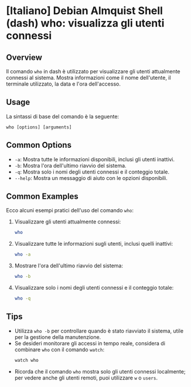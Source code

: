 # [Italiano] Debian Almquist Shell (dash) who: visualizza gli utenti connessi

## Overview
Il comando `who` in dash è utilizzato per visualizzare gli utenti attualmente connessi al sistema. Mostra informazioni come il nome dell'utente, il terminale utilizzato, la data e l'ora dell'accesso.

## Usage
La sintassi di base del comando è la seguente:

```
who [options] [arguments]
```

## Common Options
- `-a`: Mostra tutte le informazioni disponibili, inclusi gli utenti inattivi.
- `-b`: Mostra l'ora dell'ultimo riavvio del sistema.
- `-q`: Mostra solo i nomi degli utenti connessi e il conteggio totale.
- `--help`: Mostra un messaggio di aiuto con le opzioni disponibili.

## Common Examples
Ecco alcuni esempi pratici dell'uso del comando `who`:

1. Visualizzare gli utenti attualmente connessi:
   ```bash
   who
   ```

2. Visualizzare tutte le informazioni sugli utenti, inclusi quelli inattivi:
   ```bash
   who -a
   ```

3. Mostrare l'ora dell'ultimo riavvio del sistema:
   ```bash
   who -b
   ```

4. Visualizzare solo i nomi degli utenti connessi e il conteggio totale:
   ```bash
   who -q
   ```

## Tips
- Utilizza `who -b` per controllare quando è stato riavviato il sistema, utile per la gestione della manutenzione.
- Se desideri monitorare gli accessi in tempo reale, considera di combinare `who` con il comando `watch`:
  ```bash
  watch who
  ```
- Ricorda che il comando `who` mostra solo gli utenti connessi localmente; per vedere anche gli utenti remoti, puoi utilizzare `w` o `users`.